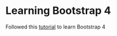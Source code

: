 # Learning Bootstrap 4

Followed this [tutorial](https://bootstrapious.com/p/big-bootstrap-tutorial) to learn Bootstrap 4
